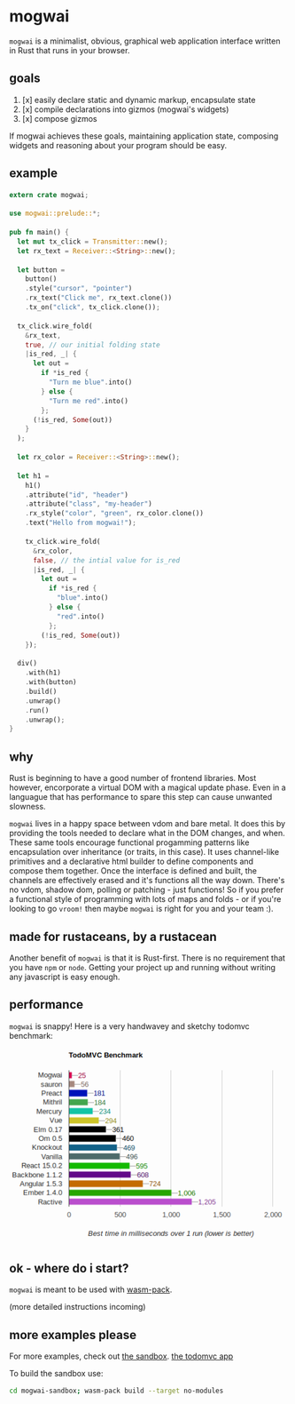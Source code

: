# mogwai
`mogwai` is a minimalist, obvious, graphical web application interface written in
Rust that runs in your browser.

## goals

1. [x] easily declare static and dynamic markup, encapsulate state
2. [x] compile declarations into gizmos (mogwai's widgets)
3. [x] compose gizmos

If mogwai achieves these goals, maintaining application state, composing
widgets and reasoning about your program should be easy.

## example
```rust
extern crate mogwai;

use mogwai::prelude::*;

pub fn main() {
  let mut tx_click = Transmitter::new();
  let rx_text = Receiver::<String>::new();

  let button =
    button()
    .style("cursor", "pointer")
    .rx_text("Click me", rx_text.clone())
    .tx_on("click", tx_click.clone());

  tx_click.wire_fold(
    &rx_text,
    true, // our initial folding state
    |is_red, _| {
      let out =
        if *is_red {
          "Turn me blue".into()
        } else {
          "Turn me red".into()
        };
      (!is_red, Some(out))
    }
  );

  let rx_color = Receiver::<String>::new();

  let h1 =
    h1()
    .attribute("id", "header")
    .attribute("class", "my-header")
    .rx_style("color", "green", rx_color.clone())
    .text("Hello from mogwai!");

    tx_click.wire_fold(
      &rx_color,
      false, // the intial value for is_red
      |is_red, _| {
        let out =
          if *is_red {
            "blue".into()
          } else {
            "red".into()
          };
        (!is_red, Some(out))
    });

  div()
    .with(h1)
    .with(button)
    .build()
    .unwrap()
    .run()
    .unwrap();
}
```

## why
Rust is beginning to have a good number of frontend libraries. Most however,
encorporate a virtual DOM with a magical update phase. Even in a languague that
has performance to spare this step can cause unwanted slowness.

`mogwai` lives in a happy space between vdom and bare metal. It does this by
providing the tools needed to declare what in the DOM changes, and when. These
same tools encourage functional progamming patterns like encapsulation over
inheritance (or traits, in this case). It uses channel-like primitives and a
declarative html builder to define components and compose them together. Once the
interface is defined and built, the channels are effectively erased and it's
functions all the way down. There's no vdom, shadow dom, polling or patching -
just functions! So if you prefer a functional style of programming with lots of
maps and folds - or if you're looking to go `vroom!` then maybe `mogwai` is right
for you and your team :).

## made for rustaceans, by a rustacean
Another benefit of `mogwai` is that it is Rust-first. There is no requirement
that you have `npm` or `node`. Getting your project up and running without
writing any javascript is easy enough.

## performance
`mogwai` is snappy! Here is a very handwavey and sketchy todomvc benchmark:

![mogwai performance benchmarking](img/perf.png)

## ok - where do i start?
`mogwai` is meant to be used with [wasm-pack](https://rustwasm.github.io/wasm-pack/installer/).

(more detailed instructions incoming)

## more examples please
For more examples, check out
[the sandbox](https://github.com/schell/mogwai/blob/master/mogwai-sandbox/src/lib.rs).
[the todomvc app](https://github.com/schell/mogwai-todo)

To build the sandbox use:
```bash
cd mogwai-sandbox; wasm-pack build --target no-modules
```
